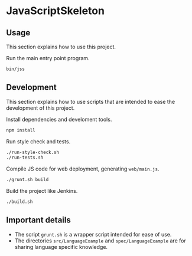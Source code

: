 # JavaScriptSkeleton

## Usage

This section explains how to use this project.

Run the main entry point program.

```sh
bin/jss
```


## Development

This section explains how to use scripts that are intended to ease the development of this project.

Install dependencies and develoment tools.

```sh
npm install
```

Run style check and tests.

```sh
./run-style-check.sh
./run-tests.sh
```

Compile JS code for web deployment, generating `web/main.js`.

```sh
./grunt.sh build
```

Build the project like Jenkins.

```sh
./build.sh
```


## Important details

* The script `grunt.sh` is a wrapper script intended for ease of use.
* The directories `src/LanguageExample` and `spec/LanguageExample` are for sharing language specific knowledge.
